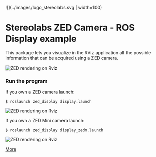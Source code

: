 ![](../images/logo_stereolabs.svg | width=100)

# Stereolabs ZED Camera - ROS Display example

This package lets you visualize in the RViz application all the possible information that can be acquired using a ZED camera.

![ZED rendering on Rviz](images/depthcloud-RGB.png)

### Run the program

If you own a ZED camera launch:

    $ roslaunch zed_display display.launch

![ZED rendering on Rviz](images/ZED-Rviz.png)

If you own a ZED Mini camera launch:

    $ roslaunch zed_display display_zedm.launch

![ZED rendering on Rviz](images/ZEDM-Rviz.png)

[More](https://www.stereolabs.com/documentation/guides/using-zed-with-ros/introduction.html)
